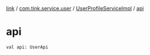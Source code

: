 [link](../../index.md) / [com.tink.service.user](../index.md) / [UserProfileServiceImpl](index.md) / [api](./api.md)

# api

`val api: UserApi`